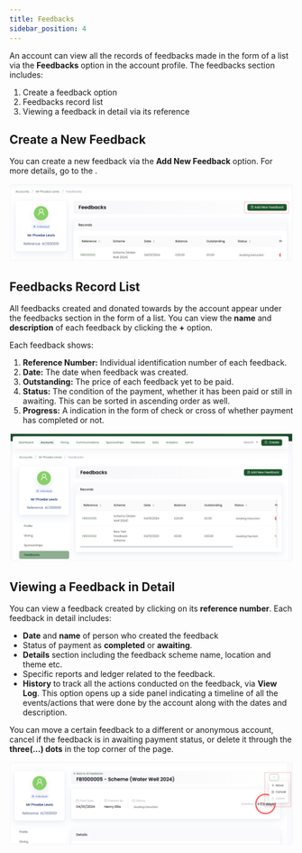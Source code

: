 ```yaml
---
title: Feedbacks
sidebar_position: 4
---
```


An account can view all the records of feedbacks made in the form of a list via the **Feedbacks** option in the account profile. The feedbacks section includes:

1. Create a feedback option
2. Feedbacks record list
3. Viewing a feedback in detail via its reference

## Create a New Feedback

You can create a new feedback via the **Add New Feedback** option. For more details, go to the <K2Link route="docs/engage/feedbacks/creating-feedbacks/" text="Creating Feedbacks Documentation" isInternal/>.

![Create Feedback](./add-button.png)

## Feedbacks Record List

All feedbacks created and donated towards by the account appear under the feedbacks section in the form of a list. You can view the **name** and **description** of each feedback by clicking the **+** option. 

Each feedback shows:

1. **Reference Number:** Individual identification number of each feedback.  
2. **Date:** The date when feedback was created.
3. **Outstanding:** The price of each feedback yet to be paid.
4. **Status:** The condition of the payment, whether it has been paid or still in awaiting. This can be sorted in ascending order as well.
5. **Progress:** A indication in the form of check or cross of whether payment has completed or not. 

![Feedback List](./feedback-list.png)

## Viewing a Feedback in Detail

You can view a feedback created by clicking on its **reference number**. Each feedback in detail includes:

- **Date** and **name** of person who created the feedback
- Status of payment as **completed** or **awaiting**. 
- **Details** section including the feedback scheme name, location and theme etc.
- Specific reports and ledger related to the feedback. 
- **History** to track all the actions conducted on the feedback, via **View Log**. This option opens up a side panel indicating a timeline of all the events/actions that were done by the account along with the dates and description.

You can move a certain feedback to a different or anonymous account, cancel if the feedback is in awaiting payment status, or delete it through the **three(...) dots** in the top corner of the page.

![Move Button](./move-feedback.png)

